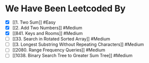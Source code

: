 # We Have Been Leetcoded By

- [x]  [[1. Two Sum]] #Easy  
- [x]  [[2. Add Two Numbers]] #Medium 
- [x] [[841. Keys and Rooms]] #Medium 
- [ ]  [[33. Search in Rotated Sorted Array]] #Medium 
- [ ] [[3. Longest Substring Without Repeating Characters]] #Medium 
- [ ] [[2080. Range Frequency Queries]] #Medium 
- [ ] [[1038. Binary Search Tree to Greater Sum Tree]] #Medium 
